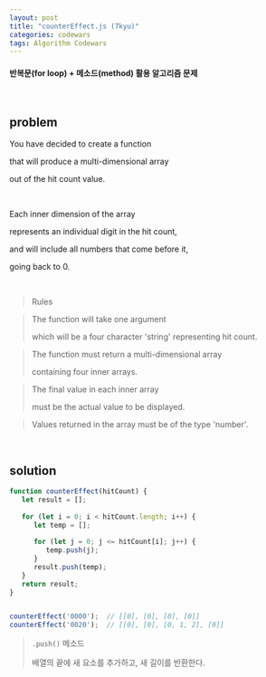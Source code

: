 ```yaml
---
layout: post
title: "counterEffect.js (7kyu)"
categories: codewars
tags: Algorithm Codewars
---
```


#### 반복문(for loop) + 메소드(method) 활용 알고리즘 문제

<br>

## problem

You have decided to create a function

that will produce a multi-dimensional array

out of the hit count value.

<br>

Each inner dimension of the array

represents an individual digit in the hit count,

and will include all numbers that come before it,

going back to 0.

<br>

> Rules

> The function will take one argument
>
> which will be a four character 'string' representing hit count.

> The function must return a multi-dimensional array
>
> containing four inner arrays.

> The final value in each inner array
>
> must be the actual value to be displayed.

> Values returned in the array must be of the type 'number'.

<br>

## solution

```javascript
function counterEffect(hitCount) {
   let result = [];
   
   for (let i = 0; i < hitCount.length; i++) {
      let temp = [];
      
      for (let j = 0; j <= hitCount[i]; j++) {
         temp.push(j);
      }
      result.push(temp);
   }
   return result;
}


counterEffect('0000');	// [[0], [0], [0], [0]]
counterEffect('0020');	// [[0], [0], [0, 1, 2], [0]]
```

> `.push()` 메소드
>
> 배열의 끝에 새 요소를 추가하고, 새 길이를 반환한다.

<br>